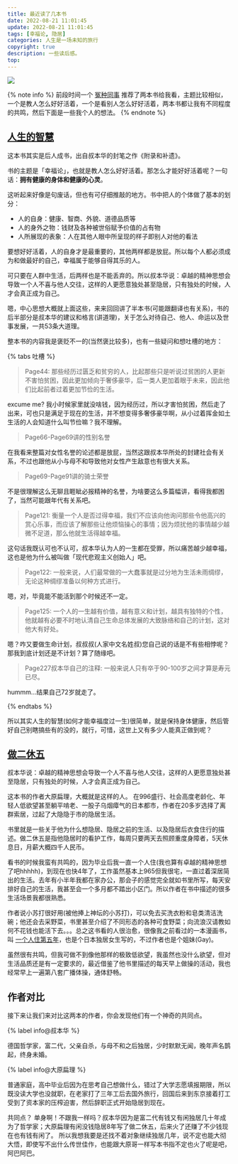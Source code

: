 ```yaml
---
title: 最近读了几本书
date: 2022-08-21 11:01:45
update: 2022-08-21 11:01:45
tags: [幸福论, 隐居]
categories: 人生是一场未知的旅行
copyright: true
description: 一些读后感。
top:
---
```


<img src="https://s2.loli.net/2022/08/21/EcVkwOKxCmU4svj.jpg" >

{% note info %}
前段时间一个 [冤种同事](https://blog.kedamanga.com/) 推荐了两本书给我看，主题比较相似，一个是教人怎么好好活着，一个是看别人怎么好好活着，两本书都让我有不同程度的共鸣，然后下面是一些我个人的想法。
{% endnote %}

## [人生的智慧](https://book.douban.com/subject/1292409/)

这本书其实是后人成书，出自叔本华的封笔之作《附录和补遗》。

书的主题是「幸福论」，也就是教人怎么好好活着。那怎么才能好好活着呢？一句话：**拥有健康的身体和健康的心灵**。

这听起来好像是句废话，但也有可仔细推敲的地方。书中把人的个体做了基本的划分：
- 人的自身：健康、智商、外貌、道德品质等
- 人的身外之物：钱财及各种被世俗赋予价值的占有物
- 人所展现的表象：人在其他人眼中所呈现的样子即别人对他的看法

要想好好活着，人的自身才是最重要的，其他两样都是放屁。所以每个人都必须成为和做最好的自己，幸福属于能够自得其乐的人。

可只要在人群中生活，后两样也是不能丢弃的。所以叔本华说：卓越的精神思想会导致一个人不喜与他人交往，这样的人更愿意独处甚至隐居，只有独处的时候，人才会真正成为自己。

嗯，中心思想大概就上面这些，来来回回讲了半本书(可能跟翻译也有关系)，书的后半部分是叔本华的建议和格言(讲道理)，关于怎么对待自己、他人、命运以及世事发展，一共53条大道理。

整本书的内容我是褒贬不一的(当然褒比较多)，也有一些疑问和想吐槽的地方：

{% tabs 吐槽 %}
<!-- tab -->
> Page44: 那些经历过匮乏和贫穷的人，比起那些只是听说过贫困的人更新不害怕贫困，因此更加倾向于奢侈豪华，后一类人更加着眼于未来，因此他们比起前者过着更加节俭的生活。

excume me? 我小时候家里就没啥钱，因为经历过，所以才害怕贫困，然后走了出来，可也只是满足于现在的生活，并不想变得多奢侈豪华啊，从小过着挥金如土生活的人会知道什么叫节俭嘛？我不理解。
<!-- endtab -->
<!-- tab -->
> Page66-Page69讲的性别名誉

在我看来整篇对女性名誉的论述都是放屁，当然这跟叔本华所处的封建社会有关系，不过也跟他从小与母不和导致他对女性产生敌意也有很大关系。
<!-- endtab -->
<!-- tab -->
> Page69-Page91讲的骑士荣誉

不是很理解这么无聊且睚眦必报精神的名誉，为啥要这么多篇幅讲，看得我都困了，当然可能跟年代有关系吧。
<!-- endtab -->
<!-- tab -->
> Page121: 衡量一个人是否过得幸福，我们不应该向他询问那些令他高兴的赏心乐事，而应该了解那些让他烦恼操心的事情；因为烦扰他的事情越少越微不足道，那么他就生活得越幸福。

这句话我既认可也不认可，叔本华认为人的一生都在受罪，所以痛苦越少越幸福，这也是他为什么被叫做「现代悲观主义创始人」吧。
<!-- endtab -->
<!-- tab -->
> Page122: 一般来说，人们最常做的一大蠢事就是过分地为生活未雨绸缪，无论这种绸缪准备以何种方式进行。

嗯，对，毕竟能不能活到那个时候还不一定。

> Page125: 一个人的一生越有价值，越有意义和计划，越具有独特的个性，他就越有必要不时地认清自己生命总体发展的大致脉络和自己的计划，这对他大有好处。

嗯？咋又要做生命计划，叔叔叔(人家中文名姓叔)您自己说的话是不有些相悖呢？那我到底计划还是不计划？算了随缘吧。
<!-- endtab -->
<!-- tab -->
> Page227叔本华自己的注释: 一般来说人只有卒于90-100岁之间才算是寿元已尽。

hummm...结果自己72岁就走了。
<!-- endtab -->
{% endtabs %}

所以其实人生的智慧(如何才能幸福度过一生)很简单，就是保持身体健康，然后管好自己别瞎搞些有的没的，就行，可惜，这世上又有多少人能真正做到呢？

## [做二休五](https://book.douban.com/subject/30413046/)

叔本华说：卓越的精神思想会导致一个人不喜与他人交往，这样的人更愿意独处甚至隐居，只有独处的时候，人才会真正成为自己。

这本书的作者大原扁理，大概就是这样的人。
在996盛行、社会高度老龄化、年轻人低欲望甚至躺平啃老、一股子乌烟瘴气的日本都市，作者在20多岁选择了离群索居，过起了大隐隐于市的隐居生活。

书里就是一些关于他为什么想隐居、隐居之前的生活、以及隐居后衣食住行的描述。做二休五是指他隐居时的看护工作，每周只要两天去照顾重度身障者，5天休息日，月薪大概四千人民币。

看书的时候我蛮有共鸣的，因为毕业后我一直一个人住(我也算有卓越的精神思想了吧hhhhh)，到现在也快4年了，工作虽然基本上965但我很宅，一直过着深居简出的生活。去年有小半年我都在家办公，那会子的感觉完全就如书里所写，每天安排好自己的生活，我甚至会一个多月都不踏出小区门。所以作者在书中描述的很多生活场景我都很熟悉。

作者说小苏打很好用(被他捧上神坛的小苏打)，可以免去买洗衣粉和皂类清洁洗碗；他还会去采野菜，书里甚至介绍了不同形态的各种可食野菜；向流浪汉请教如何不花钱也能活下去。。。总之这书看的人很治愈，很像我之前看过的一本漫画书，叫 [一个人住第五年](https://book.douban.com/subject/1346815/)，也是个日本独居女生写的，不过作者也是个姐妹(Gay)。

虽然很有共鸣，但我可做不到像他那样的极致低欲望，我虽然也没什么欲望，但对生活品质还是有一定要求的，最近借鉴了他书里描述的每天早上做操的活动，我也经常早上一遍第八套广播体操，通体舒畅。

## 作者对比

接下来让我们来对比这两本的作者，你会发现他们有一个神奇的共同点。

{% label info@叔本华 %}

德国哲学家，富二代，父亲自杀，与母不和之后独居，少时默默无闻，晚年声名鹊起，终身未婚。

{% label info@大原扁理 %}

普通家庭，高中毕业后因为在思考自己想做什么，错过了大学志愿填报期限，所以既没读大学也没就职，在老家打了三年工后去国外旅行，回国后来到东京接着打工受到了资本家的压榨迫害，然后辞职正式开始隐居到现在。

共同点？
单身啊！不跟我一样吗？叔本华因为是富二代有钱又有闲独居几十年成为了哲学家；大原扁理有闲没钱隐居8年写了做二休五，后来火了还赚了不少钱现在也有钱有闲了。
所以我想我要是还找不着对象继续独居几年，说不定也能大彻大悟，即使写不出什么传世佳作，也能跟大原哥一样写本书指不定也火了呢是吧，阿巴阿巴。
